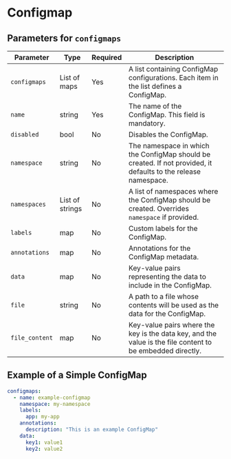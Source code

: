 # Configmap

## Parameters for `configmaps`

| Parameter      | Type            | Required | Description                                                                                                    |
| -------------- | --------------- | -------- | -------------------------------------------------------------------------------------------------------------- |
| `configmaps`   | List of maps    | Yes      | A list containing ConfigMap configurations. Each item in the list defines a ConfigMap.                         |
| `name`         | string          | Yes      | The name of the ConfigMap. This field is mandatory.                                                            |
| `disabled`      | bool            | No       | Disables the ConfigMap.                                                                                        |
| `namespace`    | string          | No       | The namespace in which the ConfigMap should be created. If not provided, it defaults to the release namespace. |
| `namespaces`   | List of strings | No       | A list of namespaces where the ConfigMap should be created. Overrides `namespace` if provided.                 |
| `labels`       | map             | No       | Custom labels for the ConfigMap.                                                                               |
| `annotations`  | map             | No       | Annotations for the ConfigMap metadata.                                                                        |
| `data`         | map             | No       | Key-value pairs representing the data to include in the ConfigMap.                                             |
| `file`         | string          | No       | A path to a file whose contents will be used as the data for the ConfigMap.                                    |
| `file_content` | map             | No       | Key-value pairs where the key is the data key, and the value is the file content to be embedded directly.      |

## Example of a Simple ConfigMap

```yaml
configmaps:
  - name: example-configmap
    namespace: my-namespace
    labels:
      app: my-app
    annotations:
      description: "This is an example ConfigMap"
    data:
      key1: value1
      key2: value2
```
